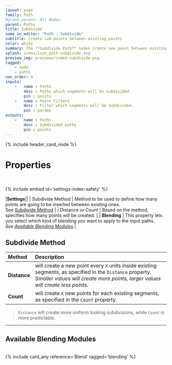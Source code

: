 ```yaml
---
layout: page
family: Path
#grand_parent: All Nodes
parent: Paths
title: Subdivide
name_in_editor: "Path : Subdivide"
subtitle: Create sub-points between existing points
color: white
summary: The **Subdivide Path** nodes create new point between existing ones on a path. Define closure behavior, choose a subdivide method (Distance or Count), and specify an amount. Opt for blending options to refine subpoints further.
splash: icons/icon_path-subdivide.svg
preview_img: previews/index-subdivide.png
tagged: 
    - node
    - paths
nav_order: 4
inputs:
    -   name : Paths
        desc : Paths which segments will be subdivided
        pin : points
    -   name : Point Filters
        desc : Filter which segments will be subdivided.
        pin : params
outputs:
    -   name : Paths
        desc : Subdivided paths
        pin : points        
---
```


{% include header_card_node %}

# Properties
<br>

{% include embed id='settings-index-safety' %}

|**Settings**||
| Subdivide Method      | Method to be used to define how many points are going to be inserted between existing ones.<br>See [Subdivide Method](#subdivide-method)   |
| Distance *or* Count      | Based on the method, specifies how many points will be created. |
| **Blending**           | This property lets you select which kind of blending you want to apply to the input paths.<br>*See [Available Blending Modules](#available-blending-modules).*|

## Subdivide Method

| Method       | Description          |
|:-------------|:------------------|
| **Distance**           | will create a new point every `X` units inside existing segments, as specified in the `Distance` property.<br>*Smaller values will create more points, larger values will create less points.*  |
| **Count**           | will create `X` new points for each existing segments, as specified in the `Count` property.  |

> `Distance` will create more uniform looking subdivisions, while `Count` is more predictable.

---
## Available Blending Modules
<br>
{% include card_any reference='Blend' tagged='blending' %}